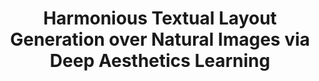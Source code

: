 ---
title: "Harmonious Textual Layout Generation over Natural Images via Deep Aesthetics Learning"
authors:
  - "Chenhui Li"
  - "Peiying Zhang"
  - "Changbo Wang"
image: 2021_tmm_textlayout.jpg
venue: "IEEE Transactions on Multimedia, 2022 (CCF B, JCR Q1)"
paper: http://chenhui.li/documents/TextualLayout_TMM2022.pdf
video: 
code: https://github.com/intchous/SmartText
website: 
tag:
  - AI4ArtDesign
---